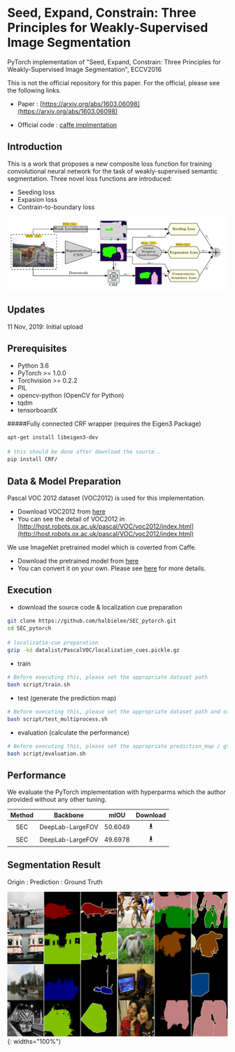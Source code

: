 # Seed, Expand, Constrain: Three Principles for Weakly-Supervised Image Segmentation
PyTorch implementation of "Seed, Expand, Constrain: Three Principles for Weakly-Supervised Image Segmentation", ECCV2016

This is not the official repository for this paper. For the official, please see the following links.

- Paper : [https://arxiv.org/abs/1603.06098](https://arxiv.org/abs/1603.06098)

- Official code : [caffe implmentation](https://github.com/kolesman/SEC)

## Introduction
This is a work that proposes a new composite loss function for training convolutional neural network for the task of 
weakly-supervised semantic segmentation.
Three novel loss functions are introduced:
 - Seeding loss
 - Expasion loss
 - Contrain-to-boundary loss 

![image](src/method.png)


## Updates
11 Nov, 2019: Initial upload

## Prerequisites
- Python 3.6
- PyTorch >= 1.0.0
- Torchvision >= 0.2.2
- PIL
- opencv-python (OpenCV for Python)
- tqdm
- tensorboardX


#####Fully connected CRF wrapper (requires the Eigen3 Package)
```bash
apt-get install libeigen3-dev

# this should be done after download the source..
pip install CRF/
```



## Data & Model Preparation
Pascal VOC 2012 dataset (VOC2012) is used for this implementation.
- Download VOC2012 from [here](http://host.robots.ox.ac.uk/pascal/VOC/voc2012/VOCtrainval_11-May-2012.tar)
- You can see the detail of VOC2012 in [http://host.robots.ox.ac.uk/pascal/VOC/voc2012/index.html](http://host.robots.ox.ac.uk/pascal/VOC/voc2012/index.html)


We use ImageNet pretrained model which is coverted from Caffe.
- Download the pretrained model from [here](https://drive.google.com/a/yonsei.ac.kr/file/d/1Fs25jmy9uZJxLlWFfdOESOs5EXnAr0OK/view?usp=sharing)
- You can convert it on your own. Please see [here](https://github.com/marvis/pytorch-caffe) for more details.




## Execution

- download the source code & localization cue preparation
```bash
git clone https://github.com/halbielee/SEC_pytorch.git
cd SEC_pytorch 

# localizatio-cue preparation
gzip -kd datalist/PascalVOC/localization_cues.pickle.gz
```

- train
```bash
# Before executing this, please set the appropriate dataset path
bash script/train.sh
``` 

- test (generate the prediction map)
```bash
# Before executing this, please set the appropriate dataset path and other options..
bash script/test_multiprocess.sh
``` 

- evaluation (calculate the performance)
```bash
# Before executing this, please set the appropriate prediction_map / gt_map path
bash script/evaluation.sh
```


## Performance

We evaluate the PyTorch implementation with hyperparms which the author provided without any other tuning. 

| Method | Backbone  |  mIOU | Download                                                     |
| :----: | --------- | :---: | :----------------------------------------------------------: |
|    SEC | DeepLab-LargeFOV | 50.6049  | [:arrow_down:](https://drive.google.com/a/yonsei.ac.kr/file/d/1G9c4ZYi4OyZwpZQV8UVrHBRedHk5IA33/view?usp=sharing) |
|    SEC | DeepLab-LargeFOV | 49.6978  | [:arrow_down:](https://drive.google.com/a/yonsei.ac.kr/file/d/1tFPC7G-rpcCUQ_pcKWqycNbWoOePhwMj/view?usp=sharing) |



## Segmentation Result
Origin : Prediction : Ground Truth

![result](src/result3.png){: widths="100%")